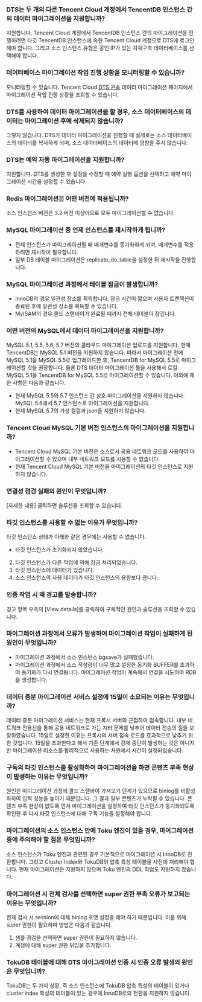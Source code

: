 ### DTS는 두 개의 다른 Tencent Cloud 계정에서 TencentDB 인스턴스 간의 데이터 마이그레이션을 지원합니까?
지원합니다. Tencent Cloud 계정에서 TencentDB 인스턴스 간의 마이그레이션을 진행하려면 타깃 TencentDB 인스턴스에 속한 Tencent Cloud 계정으로 DTS에 로그인해야 합니다. 그리고 소스 인스턴스 유형은 공인 IP가 있는 자체구축 데이터베이스를 선택해야 합니다.

### 데이터베이스 마이그레이션 작업 진행 상황을 모니터링할 수 있습니까?
모니터링할 수 있습니다. Tencent Cloud [DTS 콘솔](https://console.cloud.tencent.com/dtsnew/migrate/page) 데이터 마이그레이션 페이지에서 마이그레이션 작업 진행 상황을 조회할 수 있습니다.

### DTS를 사용하여 데이터 마이그레이션을 할 경우, 소스 데이터베이스의 데이터는 마이그레이션 후에 삭제되지 않습니까?
그렇지 않습니다. DTS가 데이터 마이그레이션을 진행할 때 실제로는 소스 데이터베이스의 데이터를 복사하게 되며, 소스 데이터베이스의 데이터에 영향을 주지 않습니다.

### DTS는 예약 자동 마이그레이션을 지원합니까?
지원합니다. DTS를 생성한 후 설정을 수정할 때 예약 실행 옵션을 선택하고 예약 마이그레이션 시간을 설정할 수 있습니다.

### Redis 마이그레이션은 어떤 버전에 적용됩니까?
소스 인스턴스 버전은 3.2 버전 이상이므로 모두 마이그레이션할 수 없습니다.

### MySQL 마이그레이션 중 언제 인스턴스를 재시작하게 됩니까?
- 전체 인스턴스가 마이그레이션될 때 매개변수를 동기화하게 되며, 매개변수를 적용하려면 재시작이 필요합니다.
- 일부 DB 테이블 마이그레이션은 replicate_do_table을 설정한 뒤 재시작을 진행합니다.

### MySQL 마이그레이션 과정에서 테이블 잠금이 발생합니까?
- InnoDB의 경우 일관성 장소를 획득합니다. 잠금 시간이 짧으며 사용자 트랜잭션이 종료된 후에 일관성 장소를 획득할 수 있습니다.
- MyISAM의 경우 콜드 스탠바이가 완료될 때까지 전체 테이블이 잠깁니다.

### 어떤 버전의 MySQL에서 데이터 마이그레이션을 지원합니까?
MySQL 5.1, 5.5, 5.6, 5.7 버전의 클라우드 마이그레이션 업로드를 지원합니다. 현재 TencentDB는 MySQL 5.1 버전을 지원하지 않습니다. 따라서 마이그레이션 전에 MySQL 5.1을 MySQL 5.5로 업그레이드한 후, TencentDB for MySQL 5.5로 마이그레이션할 것을 권장합니다. 물론 DTS 데이터 마이그레이션 툴을 사용해서 로컬 MySQL 5.1을 TencentDB for MySQL 5.5로 마이그레이션할 수 있습니다.
이외에 제한 사항은 다음과 같습니다.
- 현재 MySQL 5.5와 5.7 인스턴스 간 상호 마이그레이션을 지원하지 않습니다. MySQL 5.6에서 5.7 인스턴스로 마이그레이션을 지원합니다.
- 현재 MySQL 5.7의 가상 컬럼과 json을 지원하지 않습니다.
  
### Tencent Cloud MySQL 기본 버전 인스턴스의 마이그레이션을 지원합니까?
 - Tencent Cloud MySQL 기본 버전은 소스로서 공용 네트워크 모드를 사용하여 마이그레이션할 수 있으며 내부 네트워크 모드를 사용할 수 없습니다.
 - 현재 Tencent Cloud MySQL 기본 버전을 마이그레이션의 타깃 인스턴스로 지원하지 않습니다.

### 연결성 점검 실패의 원인이 무엇입니까?
[자세한 내용] 클릭하면 솔루션을 조회할 수 있습니다.

### 타깃 인스턴스를 사용할 수 없는 이유가 무엇입니까?
타깃 인스턴스 상태가 아래와 같은 경우에는 사용할 수 없습니다.
- 타깃 인스턴스가 초기화되지 않았습니다.
2. 타깃 인스턴스가 다른 작업에 의해 잠금 처리되었습니다.
3. 타깃 인스턴스에 데이터가 있습니다.
4. 소스 인스턴스의 사용 데이터가 타깃 인스턴스의 용량보다 큽니다.

### 인증 작업 시 왜 경고를 발송합니까?
경고 항목 우측의 [View details]를 클릭하여 구체적인 원인과 솔루션을 조회할 수 있습니다.

### 마이그레이션 과정에서 오류가 발생하여 마이그레이션 작업이 실패하게 된 원인이 무엇입니까?
- 마이그레이션 과정에서 소스 인스턴스 bgsave가 실패했습니다.
- 마이그레이션 과정에서 소스 작성량이 너무 많고 설정한 동기화 BUFFER를 초과하여 동기화가 다시 연결됩니다. 마이그레이션 작업이 계속해서 연결을 시도하여 RDB를 생성합니다.

### 데이터 증분 마이그레이션 서비스 설정에 15일이 소요되는 이유는 무엇입니까?
데이터 증분 마이그레이션 서비스는 현재 프록시 서버와 근접하여 접속합니다. 내부 네트워크 전용선을 통해 공용 네트워크로 가는 지터 문제를 낮추어 데이터 전송의 질을 보장하였습니다. 15일로 설정한 이유는 프록시의 서버 접속 로드를 효과적으로 낮추기 위한 것입니다. 15일을 초과한다고 해서 기존 단계에서 강제 중단이 발생하는 것은 아니지만 마이그레이션 리소스를 합리적으로 사용하는 차원에서 시간이 설정되었습니다.

### 구독의 타깃 인스턴스를 활성화하여 마이그레이션을 하면 콘텐츠 부족 현상이 발생하는 이유는 무엇입니까?
원인은 마이그레이션 과정에 콜드 스탠바이 가져오기 단계가 있으므로 binlog를 비활성화하여 입력 성능을 높이기 때문입니다. 그 결과 일부 콘텐츠가 누락될 수 있습니다. 콘텐츠 부족 현상이 없도록 먼저 마이그레이션을 설정하여 타깃 인스턴스가 동기화되도록 확인한 후 다시 타깃 인스턴스에 대해 구독 기능을 설정해야 합니다.

### 마이그레이션의 소스 인스턴스 안에 Toku 엔진이 있을 경우, 마이그레이션 중에 주의해야 할 점은 무엇입니까?
소스 인스턴스가 Toku 엔진과 관련된 경우 기본적으로 마이그레이션 시 InnoDB로 전환합니다. 그리고 Cluster Index와 TokuDB의 압축 특성 테이블을 사전에 처리해야 합니다. 현재 마이그레이션은 지원하지 않으며 Toku 엔진의 DDL 작업도 지원하지 않습니다.

### 마이그레이션 시 전체 검사를 선택하면 super 권한 부족 오류가 보고되는 이유는 무엇입니까?
전체 검사 시 session에 대해 binlog 포맷 설정을 해야 하기 때문입니다. 이를 위해 super 권한이 필요하며 방법은 다음과 같습니다.
1. 샘플 점검을 선택하면 super 권한이 필요하지 않습니다.
2. 계정에 대해 super 권한 위임을 추가합니다.

### TokuDB 테이블에 대해 DTS 마이그레이션 인증 시 인증 오류 발생의 원인은 무엇입니까?
TokuDB는 두 가지 상황, 즉 소스 인스턴스에 TokuDB 압축 특성의 테이블이 있거나 cluster index 특성의 테이블이 있는 경우에 InnoDB로의 전환을 지원하지 않습니다.

